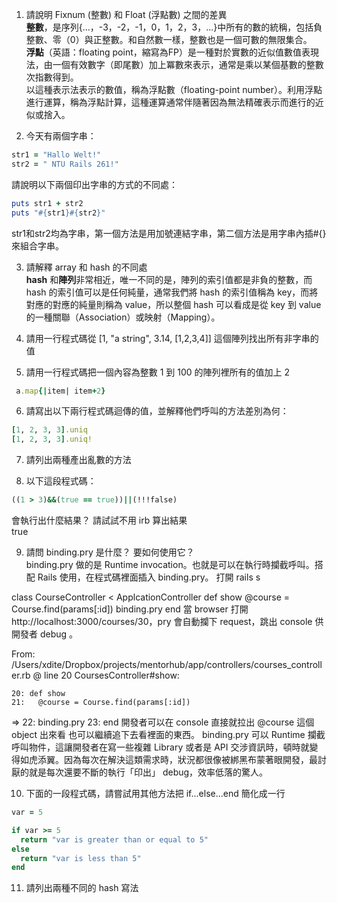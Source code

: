 1. 請說明 Fixnum (整數) 和 Float (浮點數) 之間的差異  
**整數**，是序列{...，-3，-2，-1，0，1，2，3，...}中所有的數的統稱，包括負整數、零（0）與正整數。和自然數一樣，整數也是一個可數的無限集合。  
**浮點**（英語：floating point，縮寫為FP）是一種對於實數的近似值數值表現法，由一個有效數字（即尾數）加上冪數來表示，通常是乘以某個基數的整數次指數得到。  
以這種表示法表示的數值，稱為浮點數（floating-point number）。利用浮點進行運算，稱為浮點計算，這種運算通常伴隨著因為無法精確表示而進行的近似或捨入。  

2. 今天有兩個字串：
  ```ruby 
  str1 = "Hallo Welt!" 
  str2 = " NTU Rails 261!"
  ```
請說明以下兩個印出字串的方式的不同處：
  ```ruby
  puts str1 + str2
  puts "#{str1}#{str2}"
  ```
str1和str2均為字串，第一個方法是用加號連結字串，第二個方法是用字串內插#{}來組合字串。

3. 請解釋 array 和 hash 的不同處  
**hash** 和**陣列**非常相近，唯一不同的是，陣列的索引值都是非負的整數，而 hash 的索引值可以是任何純量，通常我們將 hash 的索引值稱為 key，而將對應的對應的純量則稱為 value，所以整個 hash 可以看成是從 key 到 value 的一種關聯（Association）或映射（Mapping）。

4. 請用一行程式碼從 [1, "a string", 3.14, [1,2,3,4]] 這個陣列找出所有非字串的值

5. 請用一行程式碼把一個內容為整數 1 到 100 的陣列裡所有的值加上 2
 ```ruby
  a.map{|item| item+2}
  ```
6. 請寫出以下兩行程式碼迴傳的值，並解釋他們呼叫的方法差別為何：
  ```ruby
  [1, 2, 3, 3].uniq
  [1, 2, 3, 3].uniq!
  ```

7. 請列出兩種產出亂數的方法

8. 以下這段程式碼：
  ```ruby
  ((1 > 3)&&(true == true))||(!!!false)
  ```
  會執行出什麼結果？ 請試試不用 irb 算出結果  
true

9. 請問 binding.pry 是什麼？ 要如何使用它？  
binding.pry 做的是 Runtime invocation。也就是可以在執行時攔截呼叫。搭配 Rails 使用，在程式碼裡面插入 binding.pry。
打開 rails s

 class CourseController < ApplcationController
  def show
    @course = Course.find(params[:id])
    binding.pry
  end
當 browser 打開 http://localhost:3000/courses/30，pry 會自動攔下 request，跳出 console 供開發者 debug 。

From: /Users/xdite/Dropbox/projects/mentorhub/app/controllers/courses_controller.rb @ line 20 CoursesController#show:

    20: def show
    21:   @course = Course.find(params[:id])
 => 22:   binding.pry
    23: end
開發者可以在 console 直接就拉出 @course 這個 object 出來看
也可以繼續追下去看裡面的東西。
binding.pry 可以 Runtime 攔截呼叫物件，這讓開發者在寫一些複雜 Library 或者是 API 交涉資訊時，頓時就變得如虎添翼。因為每次在解決這類需求時，狀況都很像被綁黑布蒙著眼開發，最討厭的就是每次還要不斷的執行「印出」 debug，效率低落的驚人。


10. 下面的一段程式碼，請嘗試用其他方法把 if...else...end 簡化成一行

  ```ruby
  var = 5

  if var >= 5
  	return "var is greater than or equal to 5"
  else
  	return "var is less than 5"
  end
  ```

11. 請列出兩種不同的 hash 寫法
